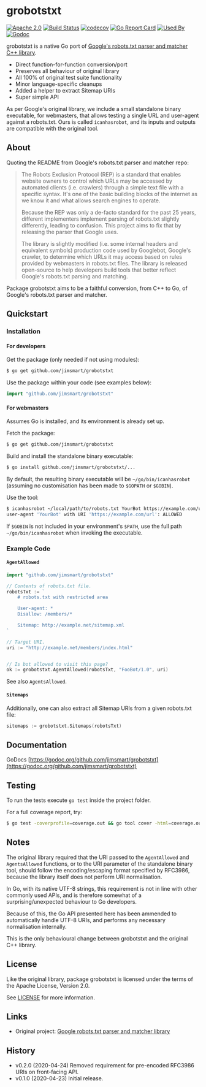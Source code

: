 # grobotstxt 

[![Apache 2.0](https://img.shields.io/badge/license-Apache%202.0-blue.svg)](LICENSE)
[![Build Status](https://img.shields.io/travis/jimsmart/grobotstxt/master.svg)](https://travis-ci.org/jimsmart/grobotstxt)
[![codecov](https://codecov.io/gh/jimsmart/grobotstxt/branch/master/graph/badge.svg)](https://codecov.io/gh/jimsmart/grobotstxt)
[![Go Report Card](https://goreportcard.com/badge/github.com/jimsmart/grobotstxt?cache-buster)](https://goreportcard.com/report/github.com/jimsmart/grobotstxt)
[![Used By](https://img.shields.io/sourcegraph/rrc/github.com/jimsmart/grobotstxt.svg)](https://sourcegraph.com/github.com/jimsmart/grobotstxt)
[![Godoc](https://img.shields.io/badge/godoc-reference-blue.svg)](https://godoc.org/github.com/jimsmart/grobotstxt)

grobotstxt is a native Go port of [Google's robots.txt parser and matcher C++ 
library](https://github.com/google/robotstxt).

- Direct function-for-function conversion/port
- Preserves all behaviour of original library
- All 100% of original test suite functionality
- Minor language-specific cleanups
- Added a helper to extract Sitemap URIs
- Super simple API

As per Google's original library, we include a small standalone binary executable, 
for webmasters, that allows testing a single URL and user-agent against 
a robots.txt. Ours is called `icanhasrobot`, and its inputs and outputs
are compatible with the original tool.

## About

Quoting the README from Google's robots.txt parser and matcher repo:

> The Robots Exclusion Protocol (REP) is a standard that enables website owners to control which URLs may be accessed by automated clients (i.e. crawlers) through a simple text file with a specific syntax. It's one of the basic building blocks of the internet as we know it and what allows search engines to operate.
>
> Because the REP was only a de-facto standard for the past 25 years, different implementers implement parsing of robots.txt slightly differently, leading to confusion. This project aims to fix that by releasing the parser that Google uses.
>
> The library is slightly modified (i.e. some internal headers and equivalent symbols) production code used by Googlebot, Google's crawler, to determine which URLs it may access based on rules provided by webmasters in robots.txt files. The library is released open-source to help developers build tools that better reflect Google's robots.txt parsing and matching.

Package grobotstxt aims to be a faithful conversion, from C++ to Go, of Google's robots.txt parser and matcher.

## Quickstart

### Installation

#### For developers

Get the package (only needed if not using modules):

```bash
$ go get github.com/jimsmart/grobotstxt
```

Use the package within your code (see examples below):

```go
import "github.com/jimsmart/grobotstxt"
```

#### For webmasters

Assumes Go is installed, and its environment is already set up.

Fetch the package:

```bash
$ go get github.com/jimsmart/grobotstxt
```

Build and install the standalone binary executable:

```bash
$ go install github.com/jimsmart/grobotstxt/...
```

By default, the resulting binary executable will be `~/go/bin/icanhasrobot` (assuming no customisation has been made to `$GOPATH` or `$GOBIN`).

Use the tool:

```bash
$ icanhasrobot ~/local/path/to/robots.txt YourBot https://example.com/url
user-agent 'YourBot' with URI 'https://example.com/url': ALLOWED
```

If `$GOBIN` is not included in your environment's `$PATH`, use the full path `~/go/bin/icanhasrobot` when invoking the executable.

### Example Code

#### `AgentAllowed`

```go
import "github.com/jimsmart/grobotstxt"

// Contents of robots.txt file.
robotsTxt := `
    # robots.txt with restricted area

    User-agent: *
    Disallow: /members/*

    Sitemap: http://example.net/sitemap.xml
`

// Target URI.
uri := "http://example.net/members/index.html"


// Is bot allowed to visit this page?
ok := grobotstxt.AgentAllowed(robotsTxt, "FooBot/1.0", uri)

```

See also `AgentsAllowed`.

#### `Sitemaps`

Additionally, one can also extract all Sitemap URIs from a given robots.txt file:

```go
sitemaps := grobotstxt.Sitemaps(robotsTxt)
```

## Documentation

GoDocs [https://godoc.org/github.com/jimsmart/grobotstxt](https://godoc.org/github.com/jimsmart/grobotstxt)

## Testing

To run the tests execute `go test` inside the project folder.

For a full coverage report, try:

```bash
$ go test -coverprofile=coverage.out && go tool cover -html=coverage.out
```

## Notes

The original library required that the URI passed to the
`AgentAllowed` and `AgentsAllowed` functions, or to the URI parameter
of the standalone binary tool, should follow the encoding/escaping format specified by RFC3986, because the library itself does not perform URI normalisation.

In Go, with its native UTF-8 strings, this requirement is not in line with other commonly used APIs, and is therefore somewhat of a surprising/unexpected behaviour to Go developers.

Because of this, the Go API presented here has been ammended to automatically handle UTF-8 URIs, and performs any necessary normalisation internally.

This is the only behavioural change between grobotstxt and the original C++ library.

## License

Like the original library, package grobotstxt is licensed under the terms of the
Apache License, Version 2.0. 

See [LICENSE](LICENSE) for more information.

## Links

*   Original project:
    [Google robots.txt parser and matcher library](https://github.com/google/robotstxt)

## History

- v0.2.0 (2020-04-24) Removed requirement for pre-encoded RFC3986 URIs on front-facing API.
- v0.1.0 (2020-04-23) Initial release.
